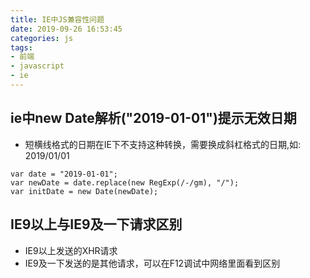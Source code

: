 ```yaml
---
title: IE中JS兼容性问题
date: 2019-09-26 16:53:45
categories: js
tags:
- 前端
- javascript
- ie
---
```


## ie中new Date解析("2019-01-01")提示无效日期
* 短横线格式的日期在IE下不支持这种转换，需要换成斜杠格式的日期,如: 2019/01/01
```
var date = "2019-01-01";
var newDate = date.replace(new RegExp(/-/gm), "/");
var initDate = new Date(newDate);
```

## IE9以上与IE9及一下请求区别
* IE9以上发送的XHR请求
* IE9及一下发送的是其他请求，可以在F12调试中网络里面看到区别